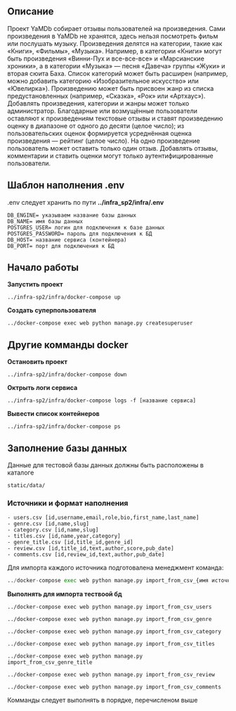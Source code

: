 ## Описание
Проект YaMDb собирает отзывы пользователей на произведения. Сами произведения в YaMDb не хранятся, здесь нельзя посмотреть фильм или послушать музыку.
Произведения делятся на категории, такие как «Книги», «Фильмы», «Музыка». Например, в категории «Книги» могут быть произведения «Винни-Пух и все-все-все» и «Марсианские хроники», а в категории «Музыка» — песня «Давеча» группы «Жуки» и вторая сюита Баха. Список категорий может быть расширен (например, можно добавить категорию «Изобразительное искусство» или «Ювелирка»).
Произведению может быть присвоен жанр из списка предустановленных (например, «Сказка», «Рок» или «Артхаус»).
Добавлять произведения, категории и жанры может только администратор.
Благодарные или возмущённые пользователи оставляют к произведениям текстовые отзывы и ставят произведению оценку в диапазоне от одного до десяти (целое число); из пользовательских оценок формируется усреднённая оценка произведения — рейтинг (целое число). На одно произведение пользователь может оставить только один отзыв.
Добавлять отзывы, комментарии и ставить оценки могут только аутентифицированные пользователи.

## Шаблон наполнения .env
.env следует хранить по пути **../infra_sp2/infra/.env**
~~~
DB_ENGINE= указываем название базы данных
DB_NAME= имя базы данных
POSTGRES_USER= логин для подключения к базе данных
POSTGRES_PASSWORD= пароль для подключения к БД
DB_HOST= название сервиса (контейнера)
DB_PORT= порт для подключения к БД
~~~

## Начало работы 
**Запустить проект**

    ../infra-sp2/infra/docker-compose up
**Создать суперпользователя**

    ../docker-compose exec web python manage.py createsuperuser     
## Другие комманды docker 
**Остановить проект**

    ../infra-sp2/infra/docker-compose down
**Октрыть логи сервиса**

    ../infra-sp2/infra/docker-compose logs -f [название сервиса]
   **Вывести список контейнеров**
   
    ../infra-sp2/infra/docker-compose ps
   
   ## Заполнение базы данных
   Данные для тестовой базы данных должны быть расположены в каталоге
```
static/data/
```
### Источники и формат наполнения

	- users.csv [id,username,email,role,bio,first_name,last_name]
	- genre.csv [id,name,slug]
	- category.csv [id,name,slug]
	- titles.csv [id,name,year,category]
	- genre_title.csv [id,title_id,genre_id]
	- review.csv [id,title_id,text,author,score,pub_date]
	- comments.csv [id,review_id,text,author,pub_date]

Для импорта каждого источника подготовалена менеджмент команда:
```python
../docker-compose exec web python manage.py import_from_csv_{имя источника}
```
**Выполнять для импорта тествоой бд**

    ../docker-compose exec web python manage.py import_from_csv_users

    ../docker-compose exec web python manage.py import_from_csv_genre
    
    ../docker-compose exec web python manage.py import_from_csv_category
    
    ../docker-compose exec web python manage.py import_from_csv_titles
    
    ../docker-compose exec web python manage.py import_from_csv_genre_title
    
    ../docker-compose exec web python manage.py import_from_csv_review
    
    ../docker-compose exec web python manage.py import_from_csv_comments
    

Комманды следует выполнять в порядке, перечисленом выше
